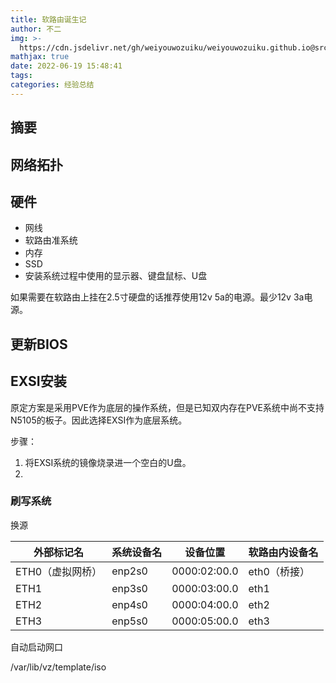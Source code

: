 ```yaml
---
title: 软路由诞生记
author: 不二
img: >-
  https://cdn.jsdelivr.net/gh/weiyouwozuiku/weiyouwozuiku.github.io@src/source/_posts/PageImg/经验总结/软路由诞生记.jpg
mathjax: true
date: 2022-06-19 15:48:41
tags:
categories: 经验总结
---
```


## 摘要

## 网络拓扑

## 硬件

- 网线
- 软路由准系统
- 内存
- SSD
- 安装系统过程中使用的显示器、键盘鼠标、U盘

如果需要在软路由上挂在2.5寸硬盘的话推荐使用12v 5a的电源。最少12v 3a电源。

## 更新BIOS

## EXSI安装

原定方案是采用PVE作为底层的操作系统，但是已知双内存在PVE系统中尚不支持N5105的板子。因此选择EXSI作为底层系统。

步骤：

1. 将EXSI系统的镜像烧录进一个空白的U盘。
2. 

### 刷写系统

换源

| 外部标记名       | 系统设备名 | 设备位置     | 软路由内设备名 |
| ---------------- | ---------- | ------------ | -------------- |
| ETH0（虚拟网桥） | enp2s0     | 0000:02:00.0 | eth0（桥接）   |
| ETH1             | enp3s0     | 0000:03:00.0 | eth1           |
| ETH2             | enp4s0     | 0000:04:00.0 | eth2           |
| ETH3             | enp5s0     | 0000:05:00.0 | eth3           |

自动启动网口

/var/lib/vz/template/iso
